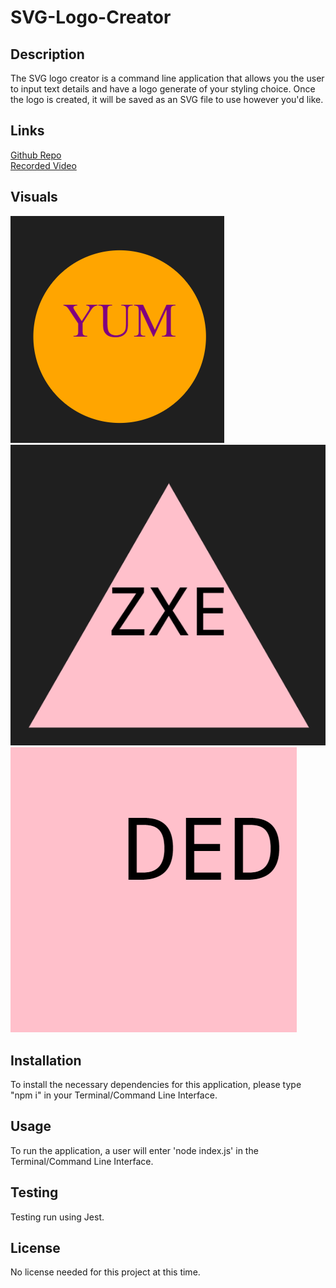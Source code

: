 # SVG-Logo-Creator

## Description

The SVG logo creator is a command line application that allows you the user to input text details and have a logo generate of your styling choice. Once the logo is created, it will be saved as an SVG file to use however you'd like.

## Links

<a href="https://github.com/0-Sunny-0/SVG-Logo-Creator">Github Repo</a><br>
<a href="">Recorded Video</a>

## Visuals

<img src="./examples/YUM Circle - almost there.png"><br>
<img src="./examples/ZXE Triangle - Better.png"><br>
<img src="./examples/DED Square - Little-more-Better.png">

## Installation

To install the necessary dependencies for this application, please type "npm i" in your Terminal/Command Line Interface. 


## Usage

To run the application, a user will enter 'node index.js' in the Terminal/Command Line Interface. 

## Testing

Testing run using Jest.

## License 

No license needed for this project at this time. 